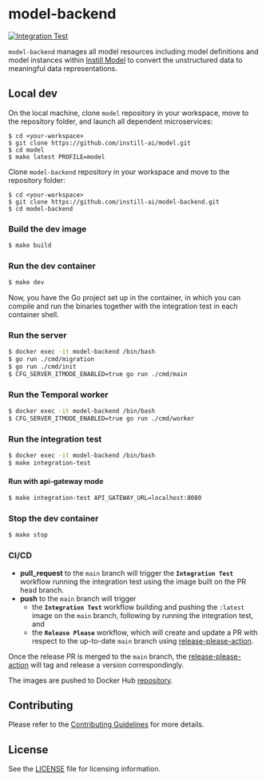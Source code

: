# model-backend

[![Integration Test](https://github.com/instill-ai/model-backend/actions/workflows/integration-test.yml/badge.svg)](https://github.com/instill-ai/model-backend/actions/workflows/integration-test.yml)

`model-backend` manages all model resources including model definitions and model instances within [Instill Model](https://github.com/instill-ai/model) to convert the unstructured data to meaningful data representations.

## Local dev

On the local machine, clone `model` repository in your workspace, move to the repository folder, and launch all dependent microservices:

```
$ cd <your-workspace>
$ git clone https://github.com/instill-ai/model.git
$ cd model
$ make latest PROFILE=model
```

Clone `model-backend` repository in your workspace and move to the repository folder:

```
$ cd <your-workspace>
$ git clone https://github.com/instill-ai/model-backend.git
$ cd model-backend
```

### Build the dev image

```bash
$ make build
```

### Run the dev container

```bash
$ make dev
```

Now, you have the Go project set up in the container, in which you can compile and run the binaries together with the integration test in each container shell.

### Run the server

```bash
$ docker exec -it model-backend /bin/bash
$ go run ./cmd/migration
$ go run ./cmd/init
$ CFG_SERVER_ITMODE_ENABLED=true go run ./cmd/main
```

### Run the Temporal worker

```bash
$ docker exec -it model-backend /bin/bash
$ CFG_SERVER_ITMODE_ENABLED=true go run ./cmd/worker
```

### Run the integration test

```bash
$ docker exec -it model-backend /bin/bash
$ make integration-test
```

#### Run with api-gateway mode

```bash
$ make integration-test API_GATEWAY_URL=localhost:8080
```

### Stop the dev container

```bash
$ make stop
```

### CI/CD

- **pull_request** to the `main` branch will trigger the **`Integration Test`** workflow running the integration test using the image built on the PR head branch.
- **push** to the `main` branch will trigger
  - the **`Integration Test`** workflow building and pushing the `:latest` image on the `main` branch, following by running the integration test, and
  - the **`Release Please`** workflow, which will create and update a PR with respect to the up-to-date `main` branch using [release-please-action](https://github.com/google-github-actions/release-please-action).

Once the release PR is merged to the `main` branch, the [release-please-action](https://github.com/google-github-actions/release-please-action) will tag and release a version correspondingly.

The images are pushed to Docker Hub [repository](https://hub.docker.com/r/instill/model-backend).

## Contributing

Please refer to the [Contributing Guidelines](./.github/CONTRIBUTING.md) for more details.

## License

See the [LICENSE](./LICENSE) file for licensing information.
